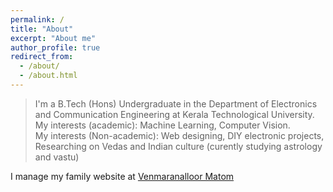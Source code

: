 ```yaml
---
permalink: /
title: "About"
excerpt: "About me"
author_profile: true
redirect_from: 
  - /about/
  - /about.html
---
```


>I'm a B.Tech (Hons) Undergraduate in the Department of Electronics and Communication Engineering at Kerala Technological University.  
My interests (academic): Machine Learning, Computer Vision.  
My interests (Non-academic): Web designing, DIY electronic projects, Researching on Vedas and Indian culture (curently studying astrology and vastu)

I manage my family website at [Venmaranalloor Matom](http://www.vedicfarm.in)
